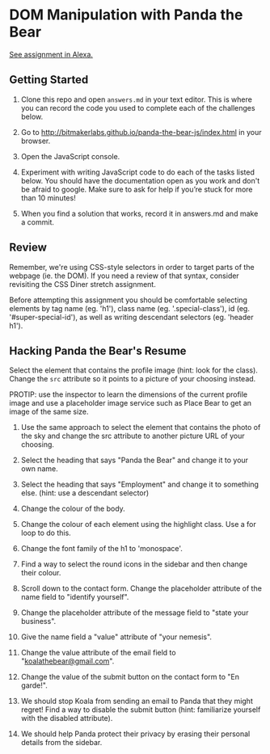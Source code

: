 # DOM Manipulation with Panda the Bear
[See assignment in Alexa.](https://alexa.bitmaker.co/wdi/67/assignments/2051/latest)

## Getting Started
1. Clone this repo and open `answers.md` in your text editor. This is where you can record the code you used to complete each of the challenges below.

2. Go to http://bitmakerlabs.github.io/panda-the-bear-js/index.html in your browser.

3. Open the JavaScript console.

4. Experiment with writing JavaScript code to do each of the tasks listed below. You should have the documentation open as you work and don't be afraid to google. Make sure to ask for help if you’re stuck for more than 10 minutes!

5. When you find a solution that works, record it in answers.md and make a commit.

## Review
Remember, we're using CSS-style selectors in order to target parts of the webpage (ie. the DOM). If you need a review of that syntax, consider revisiting the CSS Diner stretch assignment.

Before attempting this assignment you should be comfortable selecting elements by tag name (eg. 'h1'), class name (eg. '.special-class'), id (eg. '#super-special-id'), as well as writing descendant selectors (eg. 'header h1').

## Hacking Panda the Bear's Resume
Select the element that contains the profile image (hint: look for the class). Change the `src` attribute so it points to a picture of your choosing instead.

PROTIP: use the inspector to learn the dimensions of the current profile image and use a placeholder image service such as Place Bear to get an image of the same size.

1. Use the same approach to select the element that contains the photo of the sky and change the src attribute to another picture URL of your choosing.

2. Select the heading that says "Panda the Bear" and change it to your own name.

3. Select the heading that says "Employment" and change it to something else. (hint: use a descendant selector)

4. Change the colour of the body.

5. Change the colour of each element using the highlight class. Use a for loop to do this.

6. Change the font family of the h1 to 'monospace'.

7. Find a way to select the round icons in the sidebar and then change their colour.

8. Scroll down to the contact form. Change the placeholder attribute of the name field to "identify yourself".

9. Change the placeholder attribute of the message field to "state your business".

10. Give the name field a "value" attribute of "your nemesis".

11. Change the value attribute of the email field to "koalathebear@gmail.com".

12. Change the value of the submit button on the contact form to "En garde!".

13. We should stop Koala from sending an email to Panda that they might regret! Find a way to disable the submit button (hint: familiarize yourself with the disabled attribute).

14. We should help Panda protect their privacy by erasing their personal details from the sidebar.
